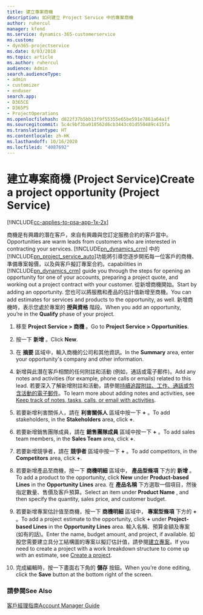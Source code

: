 ```yaml
---
title: 建立專案商機
description: 如何建立 Project Service 中的專案商機
author: ruhercul
manager: kfend
ms.service: dynamics-365-customerservice
ms.custom:
- dyn365-projectservice
ms.date: 8/03/2018
ms.topic: article
ms.author: ruhercul
audience: Admin
search.audienceType:
- admin
- customizer
- enduser
search.app:
- D365CE
- D365PS
- ProjectOperations
ms.openlocfilehash: d822f37b5bb13f9f55355e65be591e7861a64a1f
ms.sourcegitcommit: 5c4c9bf3ba018562d6cb3443c01d550489c415fa
ms.translationtype: HT
ms.contentlocale: zh-HK
ms.lasthandoff: 10/16/2020
ms.locfileid: "4087692"
---
```

# <a name="create-a-project-opportunity-project-service"></a><span data-ttu-id="c4442-103">建立專案商機 (Project Service)</span><span class="sxs-lookup"><span data-stu-id="c4442-103">Create a project opportunity (Project Service)</span></span>

[!INCLUDE[cc-applies-to-psa-app-1x-2x](../includes/cc-applies-to-psa-app-1x-2x.md)]

<span data-ttu-id="c4442-104">商機是有興趣的潛在客戶，來自有興趣與您訂定服務合約的客戶當中。</span><span class="sxs-lookup"><span data-stu-id="c4442-104">Opportunities are warm leads from customers who are interested in contracting your services.</span></span> [!INCLUDE[pn_dynamics_crm](../includes/pn-dynamics-crm.md)] <span data-ttu-id="c4442-105">中的[!INCLUDE[pn_project_service_auto](../includes/pn-project-service-auto.md)]功能將引導您逐步開拓每一位客戶的商機、準備專案報價，以及與客戶擬訂專案合約。</span><span class="sxs-lookup"><span data-stu-id="c4442-105">capabilities in [!INCLUDE[pn_dynamics_crm](../includes/pn-dynamics-crm.md)] guide you through the steps for opening an opportunity for one of your accounts, preparing a project quote, and working out a project contract with your customer.</span></span> <span data-ttu-id="c4442-106">從新增商機開始。</span><span class="sxs-lookup"><span data-stu-id="c4442-106">Start by adding an opportunity.</span></span> <span data-ttu-id="c4442-107">您也可以將服務和產品的估計值新增至商機。</span><span class="sxs-lookup"><span data-stu-id="c4442-107">You can add estimates for services and products to the opportunity, as well.</span></span> <span data-ttu-id="c4442-108">新增商機時，表示您處於專案的 **授與資格** 階段。</span><span class="sxs-lookup"><span data-stu-id="c4442-108">When you add an opportunity, you’re in the **Qualify** phase of your project.</span></span>  
  
1.  <span data-ttu-id="c4442-109">移至 **Project Service > 商機** 。</span><span class="sxs-lookup"><span data-stu-id="c4442-109">Go to **Project Service > Opportunities**.</span></span>  
  
2.  <span data-ttu-id="c4442-110">按一下 **新增** 。</span><span class="sxs-lookup"><span data-stu-id="c4442-110">Click **New**.</span></span>  
  
3.  <span data-ttu-id="c4442-111">在 **摘要** 區域中，輸入商機的公司和其他資訊。</span><span class="sxs-lookup"><span data-stu-id="c4442-111">In the **Summary** area, enter your opportunity's company and other information.</span></span>  
  
4.  <span data-ttu-id="c4442-112">新增與此潛在客戶相關的任何附註和活動 (例如，通話或電子郵件)。</span><span class="sxs-lookup"><span data-stu-id="c4442-112">Add any notes and activities (for example, phone calls or emails) related to this lead.</span></span> <span data-ttu-id="c4442-113">若要深入了解新增附註和活動，請參閱[持續追蹤附註、工作、通話或包含活動的電子郵件](https://docs.microsoft.com/dynamics365/customerengagement/on-premises/basics/work-with-activities)。</span><span class="sxs-lookup"><span data-stu-id="c4442-113">To learn more about adding notes and activities, see [Keep track of notes, tasks, calls, or email with activities](https://docs.microsoft.com/dynamics365/customerengagement/on-premises/basics/work-with-activities).</span></span>  
  
5.  <span data-ttu-id="c4442-114">若要新增利害關係人，請在 **利害關係人** 區域中按一下 **+** 。</span><span class="sxs-lookup"><span data-stu-id="c4442-114">To add stakeholders, in the **Stakeholders** area, click **+**.</span></span>  
  
6.  <span data-ttu-id="c4442-115">若要新增銷售團隊成員，請在 **銷售團隊成員** 區域中按一下 **+** 。</span><span class="sxs-lookup"><span data-stu-id="c4442-115">To add sales team members, in the **Sales Team** area, click **+**.</span></span>  
  
7.  <span data-ttu-id="c4442-116">若要新增競爭者，請在 **競爭者** 區域中按一下 **+** 。</span><span class="sxs-lookup"><span data-stu-id="c4442-116">To add competitors, in the **Competitors** area, click **+**.</span></span>  
  
8.  <span data-ttu-id="c4442-117">若要新增產品至商機，按一下 **商機明細** 區域中， **產品型條項** 下方的 **新增** 。</span><span class="sxs-lookup"><span data-stu-id="c4442-117">To add a product to the opportunity, click **New** under **Product-based Lines** in the **Opportunity Lines** area.</span></span> <span data-ttu-id="c4442-118">在 **產品名稱** 下方選取一個項目，然後指定數量、售價及客戶預算。</span><span class="sxs-lookup"><span data-stu-id="c4442-118">Select an item under **Product Name** , and then specify the quantity, sales price, and customer budget.</span></span>  
  
9. <span data-ttu-id="c4442-119">若要新增專案估計值至商機，按一下 **商機明細** 區域中， **專案型條項** 下方的 **+** 。</span><span class="sxs-lookup"><span data-stu-id="c4442-119">To add a project estimate to the opportunity, click **+** under **Project-based Lines** in the **Opportunity Lines** area.</span></span> <span data-ttu-id="c4442-120">輸入名稱、預算金額及專案 (如有的話)。</span><span class="sxs-lookup"><span data-stu-id="c4442-120">Enter the name, budget amount, and project, if available.</span></span> <span data-ttu-id="c4442-121">如股您需要建立具分工結構圖的專案以擬訂估計值，請參閱[建立專案](../psa/create-project.md)。</span><span class="sxs-lookup"><span data-stu-id="c4442-121">If you need to create a project with a work breakdown structure to come up with an estimate, see [Create a project](../psa/create-project.md).</span></span>  
  
10. <span data-ttu-id="c4442-122">完成編輯時，按一下畫面右下角的 **儲存** 按鈕。</span><span class="sxs-lookup"><span data-stu-id="c4442-122">When you’re done editing, click the **Save** button at the bottom right of the screen.</span></span>  
  
### <a name="see-also"></a><span data-ttu-id="c4442-123">請參閱</span><span class="sxs-lookup"><span data-stu-id="c4442-123">See Also</span></span>  
 [<span data-ttu-id="c4442-124">客戶經理指南</span><span class="sxs-lookup"><span data-stu-id="c4442-124">Account Manager Guide</span></span>](../psa/account-manager-guide.md)

